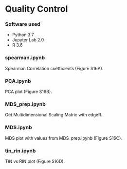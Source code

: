 # Quality Control

### Software used

- Python 3.7
- Jupyter Lab 2.0
- R 3.6

### spearman.ipynb

Spearman Correlation coefficients (Figure S16A).

### PCA.ipynb

PCA plot (Figure S16B).

### MDS_prep.ipynb

Get Multidimensional Scaling Matric with edgeR.

### MDS.ipynb

MDS plot with values from MDS_prep.ipynb (Figure S16C).

### tin_rin.ipynb

TIN vs RIN plot (Figure S16D).
